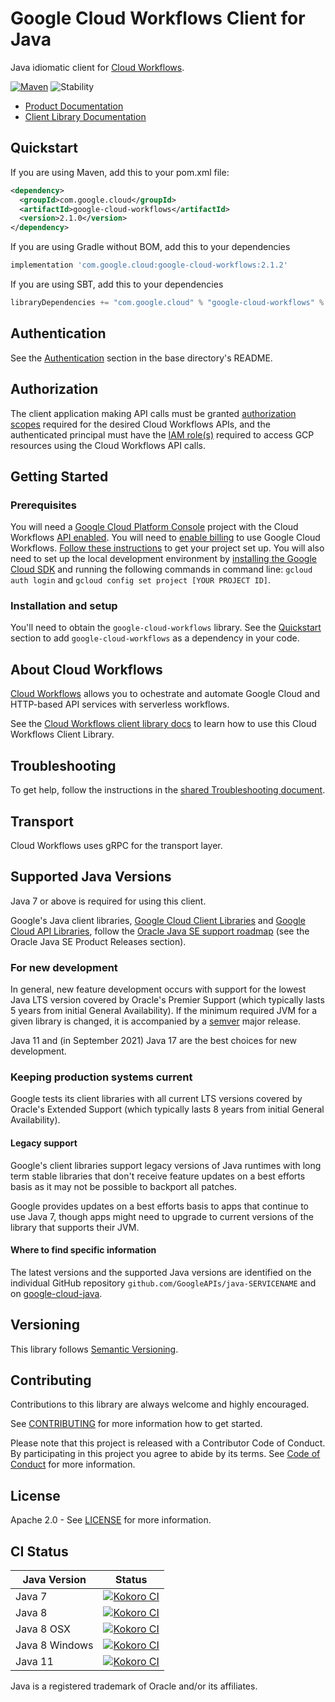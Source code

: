 # Google Cloud Workflows Client for Java

Java idiomatic client for [Cloud Workflows][product-docs].

[![Maven][maven-version-image]][maven-version-link]
![Stability][stability-image]

- [Product Documentation][product-docs]
- [Client Library Documentation][javadocs]


## Quickstart


If you are using Maven, add this to your pom.xml file:


```xml
<dependency>
  <groupId>com.google.cloud</groupId>
  <artifactId>google-cloud-workflows</artifactId>
  <version>2.1.0</version>
</dependency>

```

If you are using Gradle without BOM, add this to your dependencies

```Groovy
implementation 'com.google.cloud:google-cloud-workflows:2.1.2'
```

If you are using SBT, add this to your dependencies

```Scala
libraryDependencies += "com.google.cloud" % "google-cloud-workflows" % "2.1.2"
```

## Authentication

See the [Authentication][authentication] section in the base directory's README.

## Authorization

The client application making API calls must be granted [authorization scopes][auth-scopes] required for the desired Cloud Workflows APIs, and the authenticated principal must have the [IAM role(s)][predefined-iam-roles] required to access GCP resources using the Cloud Workflows API calls.

## Getting Started

### Prerequisites

You will need a [Google Cloud Platform Console][developer-console] project with the Cloud Workflows [API enabled][enable-api].
You will need to [enable billing][enable-billing] to use Google Cloud Workflows.
[Follow these instructions][create-project] to get your project set up. You will also need to set up the local development environment by
[installing the Google Cloud SDK][cloud-sdk] and running the following commands in command line:
`gcloud auth login` and `gcloud config set project [YOUR PROJECT ID]`.

### Installation and setup

You'll need to obtain the `google-cloud-workflows` library.  See the [Quickstart](#quickstart) section
to add `google-cloud-workflows` as a dependency in your code.

## About Cloud Workflows


[Cloud Workflows][product-docs] allows you to ochestrate and automate Google Cloud and HTTP-based API services with serverless workflows.

See the [Cloud Workflows client library docs][javadocs] to learn how to
use this Cloud Workflows Client Library.






## Troubleshooting

To get help, follow the instructions in the [shared Troubleshooting document][troubleshooting].

## Transport

Cloud Workflows uses gRPC for the transport layer.

## Supported Java Versions

Java 7 or above is required for using this client.

Google's Java client libraries,
[Google Cloud Client Libraries][cloudlibs]
and
[Google Cloud API Libraries][apilibs],
follow the
[Oracle Java SE support roadmap][oracle]
(see the Oracle Java SE Product Releases section).

### For new development

In general, new feature development occurs with support for the lowest Java
LTS version covered by  Oracle's Premier Support (which typically lasts 5 years
from initial General Availability). If the minimum required JVM for a given
library is changed, it is accompanied by a [semver][semver] major release.

Java 11 and (in September 2021) Java 17 are the best choices for new
development.

### Keeping production systems current

Google tests its client libraries with all current LTS versions covered by
Oracle's Extended Support (which typically lasts 8 years from initial
General Availability).

#### Legacy support

Google's client libraries support legacy versions of Java runtimes with long
term stable libraries that don't receive feature updates on a best efforts basis
as it may not be possible to backport all patches.

Google provides updates on a best efforts basis to apps that continue to use
Java 7, though apps might need to upgrade to current versions of the library
that supports their JVM.

#### Where to find specific information

The latest versions and the supported Java versions are identified on
the individual GitHub repository `github.com/GoogleAPIs/java-SERVICENAME`
and on [google-cloud-java][g-c-j].

## Versioning


This library follows [Semantic Versioning](http://semver.org/).



## Contributing


Contributions to this library are always welcome and highly encouraged.

See [CONTRIBUTING][contributing] for more information how to get started.

Please note that this project is released with a Contributor Code of Conduct. By participating in
this project you agree to abide by its terms. See [Code of Conduct][code-of-conduct] for more
information.


## License

Apache 2.0 - See [LICENSE][license] for more information.

## CI Status

Java Version | Status
------------ | ------
Java 7 | [![Kokoro CI][kokoro-badge-image-1]][kokoro-badge-link-1]
Java 8 | [![Kokoro CI][kokoro-badge-image-2]][kokoro-badge-link-2]
Java 8 OSX | [![Kokoro CI][kokoro-badge-image-3]][kokoro-badge-link-3]
Java 8 Windows | [![Kokoro CI][kokoro-badge-image-4]][kokoro-badge-link-4]
Java 11 | [![Kokoro CI][kokoro-badge-image-5]][kokoro-badge-link-5]

Java is a registered trademark of Oracle and/or its affiliates.

[product-docs]: https://cloud.google.com/workflows
[javadocs]: https://googleapis.dev/java/google-cloud-workflows/latest/index.html
[kokoro-badge-image-1]: http://storage.googleapis.com/cloud-devrel-public/java/badges/java-workflows/java7.svg
[kokoro-badge-link-1]: http://storage.googleapis.com/cloud-devrel-public/java/badges/java-workflows/java7.html
[kokoro-badge-image-2]: http://storage.googleapis.com/cloud-devrel-public/java/badges/java-workflows/java8.svg
[kokoro-badge-link-2]: http://storage.googleapis.com/cloud-devrel-public/java/badges/java-workflows/java8.html
[kokoro-badge-image-3]: http://storage.googleapis.com/cloud-devrel-public/java/badges/java-workflows/java8-osx.svg
[kokoro-badge-link-3]: http://storage.googleapis.com/cloud-devrel-public/java/badges/java-workflows/java8-osx.html
[kokoro-badge-image-4]: http://storage.googleapis.com/cloud-devrel-public/java/badges/java-workflows/java8-win.svg
[kokoro-badge-link-4]: http://storage.googleapis.com/cloud-devrel-public/java/badges/java-workflows/java8-win.html
[kokoro-badge-image-5]: http://storage.googleapis.com/cloud-devrel-public/java/badges/java-workflows/java11.svg
[kokoro-badge-link-5]: http://storage.googleapis.com/cloud-devrel-public/java/badges/java-workflows/java11.html
[stability-image]: https://img.shields.io/badge/stability-ga-green
[maven-version-image]: https://img.shields.io/maven-central/v/com.google.cloud/google-cloud-workflows.svg
[maven-version-link]: https://search.maven.org/search?q=g:com.google.cloud%20AND%20a:google-cloud-workflows&core=gav
[authentication]: https://github.com/googleapis/google-cloud-java#authentication
[auth-scopes]: https://developers.google.com/identity/protocols/oauth2/scopes
[predefined-iam-roles]: https://cloud.google.com/iam/docs/understanding-roles#predefined_roles
[iam-policy]: https://cloud.google.com/iam/docs/overview#cloud-iam-policy
[developer-console]: https://console.developers.google.com/
[create-project]: https://cloud.google.com/resource-manager/docs/creating-managing-projects
[cloud-sdk]: https://cloud.google.com/sdk/
[troubleshooting]: https://github.com/googleapis/google-cloud-common/blob/master/troubleshooting/readme.md#troubleshooting
[contributing]: https://github.com/googleapis/java-workflows/blob/master/CONTRIBUTING.md
[code-of-conduct]: https://github.com/googleapis/java-workflows/blob/master/CODE_OF_CONDUCT.md#contributor-code-of-conduct
[license]: https://github.com/googleapis/java-workflows/blob/master/LICENSE
[enable-billing]: https://cloud.google.com/apis/docs/getting-started#enabling_billing
[enable-api]: https://console.cloud.google.com/flows/enableapi?apiid=workflows.googleapis.com
[libraries-bom]: https://github.com/GoogleCloudPlatform/cloud-opensource-java/wiki/The-Google-Cloud-Platform-Libraries-BOM
[shell_img]: https://gstatic.com/cloudssh/images/open-btn.png

[semver]: https://semver.org/
[cloudlibs]: https://cloud.google.com/apis/docs/client-libraries-explained
[apilibs]: https://cloud.google.com/apis/docs/client-libraries-explained#google_api_client_libraries
[oracle]: https://www.oracle.com/java/technologies/java-se-support-roadmap.html
[g-c-j]: http://github.com/googleapis/google-cloud-java
